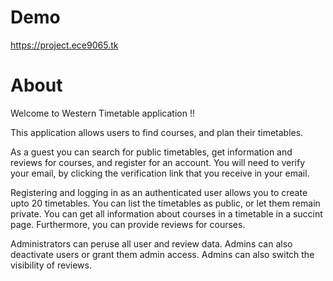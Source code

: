 # Demo
https://project.ece9065.tk

# About
Welcome to Western Timetable application !!

This application allows users to find courses, and plan their timetables.

As a guest you can search for public timetables, get information and reviews for courses, and register for an account.
You will need to verify your email, by clicking the verification link that you receive in your email.

Registering and logging in as an authenticated user allows you to create upto 20 timetables.
You can list the timetables as public, or let them remain private. You can get all information about courses in a timetable in a succint page.
Furthermore, you can provide reviews for courses.

Administrators can peruse all user and review data.
Admins can also deactivate users or grant them admin access.
Admins can also switch the visibility of reviews.
